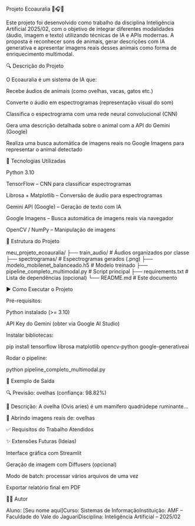Projeto Ecoauralia 🐑🎧🧠

Este projeto foi desenvolvido como trabalho da disciplina Inteligência Artificial 2025/02, com o objetivo de integrar diferentes modalidades (áudio, imagem e texto) utilizando técnicas de IA e APIs modernas. A proposta é reconhecer sons de animais, gerar descrições com IA generativa e apresentar imagens reais desses animais como forma de enriquecimento multimodal.

🔍 Descrição do Projeto

O Ecoauralia é um sistema de IA que:

Recebe áudios de animais (como ovelhas, vacas, gatos etc.)

Converte o áudio em espectrogramas (representação visual do som)

Classifica o espectrograma com uma rede neural convolucional (CNN)

Gera uma descrição detalhada sobre o animal com a API do Gemini (Google)

Realiza uma busca automática de imagens reais no Google Imagens para representar o animal detectado

🧠 Tecnologias Utilizadas

Python 3.10

TensorFlow – CNN para classificar espectrogramas

Librosa + Matplotlib – Conversão de áudio para espectrogramas

Gemini API (Google) – Geração de texto com IA

Google Imagens – Busca automática de imagens reais via navegador

OpenCV / NumPy – Manipulação de imagens

📁 Estrutura do Projeto

meu_projeto_ecoauralia/
├── train_audio/             # Áudios organizados por classe
├── spectrogramas/          # Espectrogramas gerados (.png)
├── modelo_mobilenet_balanceado.h5  # Modelo treinado
├── pipeline_completo_multimodal.py  # Script principal
├── requirements.txt        # Lista de dependências (opcional)
└── README.md               # Este documento

▶️ Como Executar o Projeto

Pré-requisitos:

Python instalado (>= 3.10)

API Key do Gemini (obter via Google AI Studio)

Instalar bibliotecas:

pip install tensorflow librosa matplotlib opencv-python google-generativeai

Rodar o pipeline:

python pipeline_completo_multimodal.py

📝 Exemplo de Saída

🔍 Previsão: ovelhas (confiança: 98.82%)

📖 Descrição:
A ovelha (Ovis aries) é um mamífero quadrúdepe ruminante...

🔎 Abrindo imagens reais de: ovelhas

✅ Requisitos do Trabalho Atendidos



✨ Extensões Futuras (Ideias)

Interface gráfica com Streamlit

Geração de imagem com Diffusers (opcional)

Modo de batch: processar vários arquivos de uma vez

Exportar relatório final em PDF

👨‍💻 Autor

Aluno: [Seu nome aqui]Curso: Sistemas de InformaçãoInstituição: AMF – Faculdade do Vale do JaguariDisciplina: Inteligência Artificial – 2025/02
